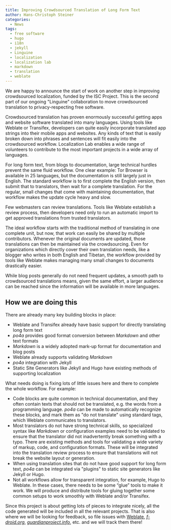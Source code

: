 ```yaml
---
title: Improving Crowdsourced Translation of Long Form Text
author: Hans-Christoph Steiner
categories:
  - News
tags:
  - free software
  - hugo
  - i18n
  - jekyll
  - Linguine
  - localization
  - localization lab
  - markdown
  - translation
  - weblate
---
```


We are happy to announce the start of work on another step in
improving crowdsourced localization, funded by the ISC Project.  This
is the second part of our ongoing "Linguine" collaboration to move
crowdsourced translation to privacy-respecting free software.

Crowdsourced translation has proven enormously successful getting apps
and website software translated into many languages.  Using tools like
Weblate or Transifex, developers can quite easily incorporate
translated app strings into their mobile apps and websites.  Any kinds
of text that is easily broken down into phrases and sentences will fit
easily into the crowdsourced workflow.  Localization Lab enables a
wide range of volunteers to contribute to the most important projects
in a wide array of languages.

For long form text, from blogs to documentation, large technical
hurdles prevent the same fluid workflow.  One clear example: Tor
Browser is available in 25 languages, but the documentation is still
largely just in English.  The standard workflow is to first complete
the English version, then submit that to translators, then wait for a
complete translation.  For the regular, small changes that come with
maintaining documentation, that workflow makes the update cycle heavy
and slow.

Few webmasters can review translations. Tools like Weblate establish a
review process, then developers need only to run an automatic import
to get approved translations from trusted translators.

The ideal workflow starts with the traditional method of translating
in one complete unit, but now, that work can easily be shared by
multiple contributors.  Whenever the original documents are updated,
those translations can then be maintained via the crowdsourcing.  Even
for organizations which directly cover their own translation needs,
like a blogger who writes in both English and Tibetan, the workflow
provided by tools like Weblate makes managing many small changes to
documents drastically easier.

While blog posts generally do not need frequent updates, a smooth path
to crowdsourced translations means, given the same effort, a larger
audience can be reached since the information will be available in
more languages.

## How we are doing this

There are already many key building blocks in place:

* Weblate and Transifex already have basic support for directly translating long form text
* _po4a_ provides good format conversion between _Markdown_ and other text formats
* _Markdown_ is a widely adopted mark-up format for documentation and blog posts
* Weblate already supports validating _Markdown_
* _po4a_ integration with Jekyll
* Static Site Generators like Jekyll and Hugo have existing methods of supporting localization

What needs doing is fixing lots of little issues here and there to
complete the whole workflow.  For example:

* Code blocks are quite common in technical documentation, and they often contain texts that should not be translated, e.g. the words from a programming language.  _po4a_ can be made to automatically recognize these blocks, and mark them as "do not translate" using standard tags, which Weblate communicates to translators.
* Most translators do not have strong technical skills, so specialized syntax like _Markdown_ or configuration examples need to be validated to ensure that the translator did not inadvertently break something with a typo.  There are existing methods and tools for validating a wide variety of markup, code, and configuration formats.  These will be integrated into the translation review process to ensure that translations will not break the website layout or generation.
* When using translation sites that do not have good support for long form text, _po4a_ can be integrated via "plugins" to static site generators like Jekyll or Hugo.
* Not all workflows allow for transparent integration, for example, Hugo to Weblate.  In these cases, there needs to be some “glue” tools to make it work.  We will produce and distribute tools for gluing together some common setups to work smoothly with Weblate and/or Transifex.

Since this project is about getting lots of pieces to integrate nicely, all the code generated will be included in all the relevant projects.  That is also where we will be looking for feedback, so file issues with [Weblate](https://github.com/WeblateOrg/weblate/issues/), [_f-droid.org_](https://gitlab.com/fdroid/fdroid-website/issues), [_guardianproject.info_](https://gitlab.com/guardianproject/info/issues), etc. and we will track them there!
